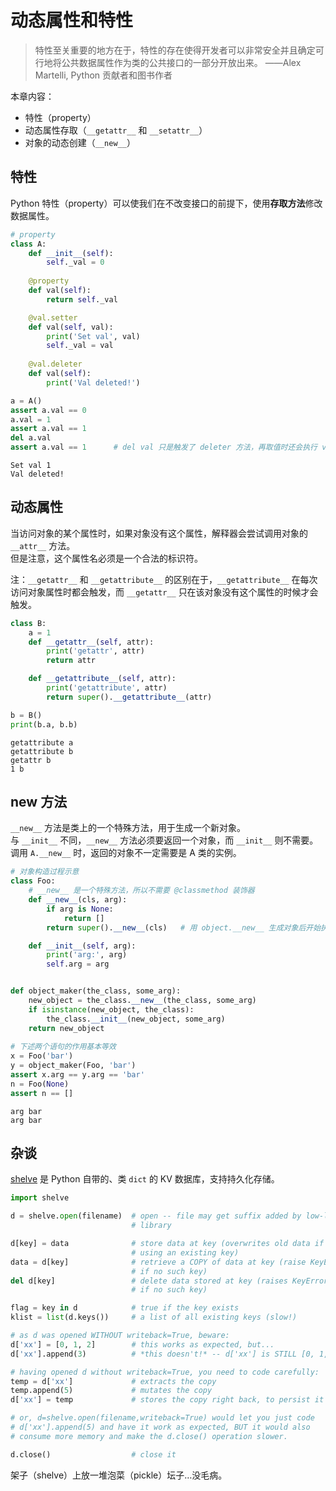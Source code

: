 
# 动态属性和特性
> 特性至关重要的地方在于，特性的存在使得开发者可以非常安全并且确定可行地将公共数据属性作为类的公共接口的一部分开放出来。
> ——Alex Martelli, Python 贡献者和图书作者

本章内容：
* 特性（property）
* 动态属性存取（`__getattr__` 和 `__setattr__`）
* 对象的动态创建（`__new__`）

## 特性
Python 特性（property）可以使我们在不改变接口的前提下，使用**存取方法**修改数据属性。


```python
# property
class A:
    def __init__(self):
        self._val = 0
    
    @property
    def val(self):
        return self._val

    @val.setter
    def val(self, val):
        print('Set val', val)
        self._val = val
    
    @val.deleter
    def val(self):
        print('Val deleted!')

a = A()
assert a.val == 0
a.val = 1
assert a.val == 1
del a.val
assert a.val == 1      # del val 只是触发了 deleter 方法，再取值时还会执行 val 的 getter 函数
```

    Set val 1
    Val deleted!


## 动态属性
当访问对象的某个属性时，如果对象没有这个属性，解释器会尝试调用对象的 `__attr__` 方法。  
但是注意，这个属性名必须是一个合法的标识符。

注：`__getattr__` 和 `__getattribute__` 的区别在于，`__getattribute__` 在每次访问对象属性时都会触发，而 `__getattr__` 只在该对象没有这个属性的时候才会触发。


```python
class B:
    a = 1
    def __getattr__(self, attr):
        print('getattr', attr)
        return attr

    def __getattribute__(self, attr):
        print('getattribute', attr)
        return super().__getattribute__(attr)

b = B()
print(b.a, b.b)
```

    getattribute a
    getattribute b
    getattr b
    1 b


## __new__ 方法
`__new__` 方法是类上的一个特殊方法，用于生成一个新对象。  
与 `__init__` 不同，`__new__` 方法必须要返回一个对象，而 `__init__` 则不需要。  
调用 `A.__new__` 时，返回的对象不一定需要是 A 类的实例。


```python
# 对象构造过程示意
class Foo:
    # __new__ 是一个特殊方法，所以不需要 @classmethod 装饰器
    def __new__(cls, arg):
        if arg is None:
            return []
        return super().__new__(cls)   # 用 object.__new__ 生成对象后开始执行 __init__ 函数

    def __init__(self, arg):
        print('arg:', arg)
        self.arg = arg


def object_maker(the_class, some_arg):
    new_object = the_class.__new__(the_class, some_arg)
    if isinstance(new_object, the_class):
        the_class.__init__(new_object, some_arg)
    return new_object 
 
# 下述两个语句的作用基本等效
x = Foo('bar')
y = object_maker(Foo, 'bar')
assert x.arg == y.arg == 'bar'
n = Foo(None)
assert n == []
```

    arg bar
    arg bar


## 杂谈
[shelve](https://docs.python.org/3/library/shelve.html) 是 Python 自带的、类 `dict` 的 KV 数据库，支持持久化存储。

```python
import shelve

d = shelve.open(filename)  # open -- file may get suffix added by low-level
                           # library

d[key] = data              # store data at key (overwrites old data if
                           # using an existing key)
data = d[key]              # retrieve a COPY of data at key (raise KeyError
                           # if no such key)
del d[key]                 # delete data stored at key (raises KeyError
                           # if no such key)

flag = key in d            # true if the key exists
klist = list(d.keys())     # a list of all existing keys (slow!)

# as d was opened WITHOUT writeback=True, beware:
d['xx'] = [0, 1, 2]        # this works as expected, but...
d['xx'].append(3)          # *this doesn't!* -- d['xx'] is STILL [0, 1, 2]!

# having opened d without writeback=True, you need to code carefully:
temp = d['xx']             # extracts the copy
temp.append(5)             # mutates the copy
d['xx'] = temp             # stores the copy right back, to persist it

# or, d=shelve.open(filename,writeback=True) would let you just code
# d['xx'].append(5) and have it work as expected, BUT it would also
# consume more memory and make the d.close() operation slower.

d.close()                  # close it
```
架子（shelve）上放一堆泡菜（pickle）坛子…没毛病。
